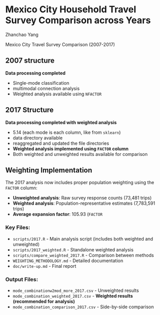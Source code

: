 # Mexico City Household Travel Survey Comparison across Years

Zhanchao Yang

Mexico City Travel Survey Comparison (2007-2017)

## 2007 structure
**Data processing completed**
- Single-mode classification
- multimodal connection analysis
- Weighted analysis available using `NFACTOR`

## 2017 Structure
**Data processing completed with weighted analysis**
- 5.14 (each mode is each column, like from `sklearn`)
- data directory available
- reaggregated and updated the file directories
- **Weighted analysis implemented using `FACTOR` column**
- Both weighted and unweighted results available for comparison

## Weighting Implementation

The 2017 analysis now includes proper population weighting using the `FACTOR` column:

- **Unweighted analysis**: Raw survey response counts (73,481 trips)
- **Weighted analysis**: Population-representative estimates (7,783,591 trips)
- **Average expansion factor**: 105.93 (`FACTOR`

### Key Files:
- `scripts/2017.R` - Main analysis script (includes both weighted and unweighted)
- `scripts/2017_weighted.R` - Standalone weighted analysis
- `scripts/compare_weighted_2017.R` - Comparison between methods
- `WEIGHTING_METHODOLOGY.md` - Detailed documentation
- `doc/write-up.md` - Final report

### Output Files:
- `mode_combinationw2mod_more_2017.csv` - Unweighted results
- `mode_combination_weighted_2017.csv` - **Weighted results (recommended for analysis)**
- `mode_combination_comparison_2017.csv` - Side-by-side comparison
